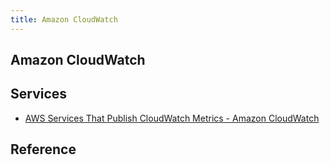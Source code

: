 ```yaml
---
title: Amazon CloudWatch
---
```


## Amazon CloudWatch

## Services
* [AWS Services That Publish CloudWatch Metrics \- Amazon CloudWatch](https://docs.aws.amazon.com/AmazonCloudWatch/latest/monitoring/aws-services-cloudwatch-metrics.html)

## Reference

